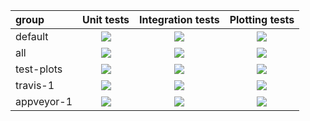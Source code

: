 | group| Unit tests | Integration tests | Plotting tests | 
| :--- | :---: | :---: | :---: |
| default| <a href="#"><img src="https://via.placeholder.com/25x25/00ff00/000000.png?text=+"> </a>| <a href="#"><img src="https://via.placeholder.com/25x25/00ff00/000000.png?text=+"></a> | <a href="#"><img src="https://via.placeholder.com/25x25/ff0000/ffffff.png?text=+"></a> |
| all | <a href="#"><img src="https://via.placeholder.com/25x25/00ff00/000000.png?text=+"></a> | <a href="#"><img src="https://via.placeholder.com/25x25/00ff00/000000.png?text=+"></a> | <a href="#"><img src="https://via.placeholder.com/25x25/00ff00/000000.png?text=+"></a> |
| test-plots | <a href="#"><img src="https://via.placeholder.com/25x25/00ff00/000000.png?text=+"></a> | <a href="#"><img src="https://via.placeholder.com/25x25/00ff00/000000.png?text=+"> </a>| <img src="https://via.placeholder.com/25x25/00ff00/000000.png?text=+"></a> |
| travis-1 | <a href="#"><img src="https://via.placeholder.com/25x25/00ff00/000000.png?text=+"></a> | <a href="#"><img src="https://via.placeholder.com/25x25/00ff00/000000.png?text=+"></a> | <a href="#"><img src="https://via.placeholder.com/25x25/00ff00/000000.png?text=+"></a> |
| appveyor-1 | <a href="#"><img src="https://via.placeholder.com/25x25/00ff00/000000.png?text=+"></a> | <a href="#"><img src="https://via.placeholder.com/25x25/00ff00/000000.png?text=+"></a> | <a href="#"><img src="https://via.placeholder.com/25x25/ff0000/ffffff.png?text=+"></a> |
